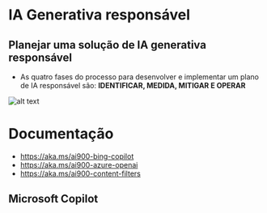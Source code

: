 # IA Generativa responsável

## Planejar uma solução de IA generativa responsável

* As quatro fases do processo para desenvolver e implementar um plano de IA responsável são: 
**IDENTIFICAR, MEDIDA, MITIGAR E OPERAR**

![alt text](image.png)

# Documentação

* https://aka.ms/ai900-bing-copilot
* https://aka.ms/ai900-azure-openai
* https://aka.ms/ai900-content-filters

## Microsoft Copilot


